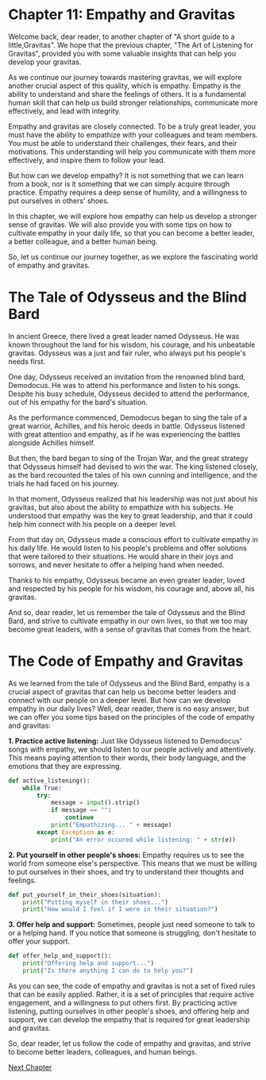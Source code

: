 # Chapter 11: Empathy and Gravitas

Welcome back, dear reader, to another chapter of "A short guide to a little,Gravitas". We hope that the previous chapter, "The Art of Listening for Gravitas", provided you with some valuable insights that can help you develop your gravitas.

As we continue our journey towards mastering gravitas, we will explore another crucial aspect of this quality, which is empathy. Empathy is the ability to understand and share the feelings of others. It is a fundamental human skill that can help us build stronger relationships, communicate more effectively, and lead with integrity.

Empathy and gravitas are closely connected. To be a truly great leader, you must have the ability to empathize with your colleagues and team members. You must be able to understand their challenges, their fears, and their motivations. This understanding will help you communicate with them more effectively, and inspire them to follow your lead.

But how can we develop empathy? It is not something that we can learn from a book, nor is it something that we can simply acquire through practice. Empathy requires a deep sense of humility, and a willingness to put ourselves in others' shoes.

In this chapter, we will explore how empathy can help us develop a stronger sense of gravitas. We will also provide you with some tips on how to cultivate empathy in your daily life, so that you can become a better leader, a better colleague, and a better human being.

So, let us continue our journey together, as we explore the fascinating world of empathy and gravitas.
# The Tale of Odysseus and the Blind Bard

In ancient Greece, there lived a great leader named Odysseus. He was known throughout the land for his wisdom, his courage, and his unbeatable gravitas. Odysseus was a just and fair ruler, who always put his people's needs first.

One day, Odysseus received an invitation from the renowned blind bard, Demodocus. He was to attend his performance and listen to his songs. Despite his busy schedule, Odysseus decided to attend the performance, out of his empathy for the bard's situation.

As the performance commenced, Demodocus began to sing the tale of a great warrior, Achilles, and his heroic deeds in battle. Odysseus listened with great attention and empathy, as if he was experiencing the battles alongside Achilles himself.

But then, the bard began to sing of the Trojan War, and the great strategy that Odysseus himself had devised to win the war. The king listened closely, as the bard recounted the tales of his own cunning and intelligence, and the trials he had faced on his journey.

In that moment, Odysseus realized that his leadership was not just about his gravitas, but also about the ability to empathize with his subjects. He understood that empathy was the key to great leadership, and that it could help him connect with his people on a deeper level.

From that day on, Odysseus made a conscious effort to cultivate empathy in his daily life. He would listen to his people's problems and offer solutions that were tailored to their situations. He would share in their joys and sorrows, and never hesitate to offer a helping hand when needed.

Thanks to his empathy, Odysseus became an even greater leader, loved and respected by his people for his wisdom, his courage and, above all, his gravitas. 

And so, dear reader, let us remember the tale of Odysseus and the Blind Bard, and strive to cultivate empathy in our own lives, so that we too may become great leaders, with a sense of gravitas that comes from the heart.
# The Code of Empathy and Gravitas

As we learned from the tale of Odysseus and the Blind Bard, empathy is a crucial aspect of gravitas that can help us become better leaders and connect with our people on a deeper level. But how can we develop empathy in our daily lives? Well, dear reader, there is no easy answer, but we can offer you some tips based on the principles of the code of empathy and gravitas:

**1. Practice active listening:** Just like Odysseus listened to Demodocus' songs with empathy, we should listen to our people actively and attentively. This means paying attention to their words, their body language, and the emotions that they are expressing.

```python
def active_listening():
    while True:
        try:
            message = input().strip()
            if message == "":
                continue
            print("Empathizing... " + message)
        except Exception as e:
            print("An error occured while listening: " + str(e))
```

**2. Put yourself in other people's shoes:** Empathy requires us to see the world from someone else's perspective. This means that we must be willing to put ourselves in their shoes, and try to understand their thoughts and feelings.

```python
def put_yourself_in_their_shoes(situation):
    print("Putting myself in their shoes...")
    print("How would I feel if I were in their situation?")
```

**3. Offer help and support:** Sometimes, people just need someone to talk to or a helping hand. If you notice that someone is struggling, don't hesitate to offer your support.

```python
def offer_help_and_support():
    print("Offering help and support...")
    print("Is there anything I can do to help you?")
```

As you can see, the code of empathy and gravitas is not a set of fixed rules that can be easily applied. Rather, it is a set of principles that require active engagement, and a willingness to put others first. By practicing active listening, putting ourselves in other people's shoes, and offering help and support, we can develop the empathy that is required for great leadership and gravitas.

So, dear reader, let us follow the code of empathy and gravitas, and strive to become better leaders, colleagues, and human beings.


[Next Chapter](12_Chapter12.md)